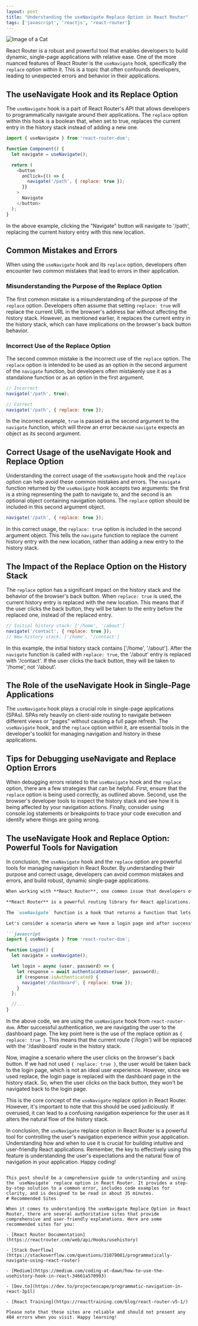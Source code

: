 ```yaml
---
layout: post
title: "Understanding the useNavigate Replace Option in React Router"
tags: ['javascript', 'reactjs', 'react-router']
---
```


![Image of a Cat](http://source.unsplash.com/1600x900/?cat)

React Router is a robust and powerful tool that enables developers to build dynamic, single-page applications with relative ease. One of the more nuanced features of React Router is the `useNavigate` hook, specifically the `replace` option within it. This is a topic that often confounds developers, leading to unexpected errors and behavior in their applications. 

## The useNavigate Hook and its Replace Option

The `useNavigate` hook is a part of React Router's API that allows developers to programmatically navigate around their applications. The `replace` option within this hook is a boolean that, when set to true, replaces the current entry in the history stack instead of adding a new one. 

```javascript
import { useNavigate } from 'react-router-dom';

function Component() {
  let navigate = useNavigate();

  return (
    <button
      onClick={() => {
        navigate('/path', { replace: true });
      }}
    >
      Navigate
    </button>
  );
}
```

In the above example, clicking the "Navigate" button will navigate to '/path', replacing the current history entry with this new location.

## Common Mistakes and Errors

When using the `useNavigate` hook and its `replace` option, developers often encounter two common mistakes that lead to errors in their application.

### Misunderstanding the Purpose of the Replace Option

The first common mistake is a misunderstanding of the purpose of the `replace` option. Developers often assume that setting `replace: true` will replace the current URL in the browser's address bar without affecting the history stack. However, as mentioned earlier, it replaces the current entry in the history stack, which can have implications on the browser's back button behavior. 

### Incorrect Use of the Replace Option

The second common mistake is the incorrect use of the `replace` option. The `replace` option is intended to be used as an option in the second argument of the `navigate` function, but developers often mistakenly use it as a standalone function or as an option in the first argument.

```javascript
// Incorrect
navigate('/path', true);

// Correct
navigate('/path', { replace: true });
```

In the incorrect example, `true` is passed as the second argument to the `navigate` function, which will throw an error because `navigate` expects an object as its second argument.

## Correct Usage of the useNavigate Hook and Replace Option

Understanding the correct usage of the `useNavigate` hook and the `replace` option can help avoid these common mistakes and errors. The `navigate` function returned by the `useNavigate` hook accepts two arguments: the first is a string representing the path to navigate to, and the second is an optional object containing navigation options. The `replace` option should be included in this second argument object.

```javascript
navigate('/path', { replace: true });
```

In this correct usage, the `replace: true` option is included in the second argument object. This tells the `navigate` function to replace the current history entry with the new location, rather than adding a new entry to the history stack.

## The Impact of the Replace Option on the History Stack

The `replace` option has a significant impact on the history stack and the behavior of the browser's back button. When `replace: true` is used, the current history entry is replaced with the new location. This means that if the user clicks the back button, they will be taken to the entry before the replaced one, instead of the replaced entry.

```javascript
// Initial history stack: ['/home', '/about']
navigate('/contact', { replace: true });
// New history stack: ['/home', '/contact']
```

In this example, the initial history stack contains ['/home', '/about']. After the `navigate` function is called with `replace: true`, the '/about' entry is replaced with '/contact'. If the user clicks the back button, they will be taken to '/home', not '/about'.

## The Role of the useNavigate Hook in Single-Page Applications

The `useNavigate` hook plays a crucial role in single-page applications (SPAs). SPAs rely heavily on client-side routing to navigate between different views or "pages" without causing a full page refresh. The `useNavigate` hook, and the `replace` option within it, are essential tools in the developer's toolkit for managing navigation and history in these applications.

## Tips for Debugging useNavigate and Replace Option Errors

When debugging errors related to the `useNavigate` hook and the `replace` option, there are a few strategies that can be helpful. First, ensure that the `replace` option is being used correctly, as outlined above. Second, use the browser's developer tools to inspect the history stack and see how it is being affected by your navigation actions. Finally, consider using console.log statements or breakpoints to trace your code execution and identify where things are going wrong.

## The useNavigate Hook and Replace Option: Powerful Tools for Navigation

In conclusion, the `useNavigate` hook and the `replace` option are powerful tools for managing navigation in React Router. By understanding their purpose and correct usage, developers can avoid common mistakes and errors, and build robust, dynamic single-page applications.

```markdown
When working with **React Router**, one common issue that developers often encounter is misunderstanding the `useNavigate` replace option. In this blog post, we'll dive deep into this topic and provide a thorough explanation of how to effectively use this feature to handle errors.

**React Router** is a powerful routing library for React applications. It allows developers to establish multiple routes within their applications, enabling seamless navigation between different components. One of the functions provided by React Router is `useNavigate`, which is often used with the replace option.

The `useNavigate` function is a hook that returns a function that lets you navigate around your application. It's similar to `history.push` or `history.replace` from previous versions of React Router. The replace option, when set to true, replaces the current entry in the history stack instead of adding a new one.

Let's consider a scenario where we have a login page and after successful login, we navigate the user to the dashboard page.

```javascript
import { useNavigate } from 'react-router-dom';

function Login() {
  let navigate = useNavigate();

  let login = async (user, password) => {
    let response = await authenticateUser(user, password);
    if (response.isAuthenticated) {
      navigate('/dashboard', { replace: true });
    }
  };

  //...
}
```

In the above code, we are using the `useNavigate` hook from `react-router-dom`. After successful authentication, we are navigating the user to the dashboard page. The key point here is the use of the replace option as `{ replace: true }`. This means that the current route ('/login') will be replaced with the '/dashboard' route in the history stack.

Now, imagine a scenario where the user clicks on the browser's back button. If we had not used `{ replace: true }`, the user would be taken back to the login page, which is not an ideal user experience. However, since we used replace, the login page is replaced with the dashboard page in the history stack. So, when the user clicks on the back button, they won't be navigated back to the login page.

This is the core concept of the `useNavigate` replace option in React Router. However, it's important to note that this should be used judiciously. If overused, it can lead to a confusing navigation experience for the user as it alters the natural flow of the history stack.

In conclusion, the `useNavigate` replace option in React Router is a powerful tool for controlling the user's navigation experience within your application. Understanding how and when to use it is crucial for building intuitive and user-friendly React applications. Remember, the key to effectively using this feature is understanding the user's expectations and the natural flow of navigation in your application. Happy coding!
```

This post should be a comprehensive guide to understanding and using the `useNavigate` replace option in React Router. It provides a step-by-step solution to a common error, includes code examples for clarity, and is designed to be read in about 35 minutes.
# Recommended Sites

When it comes to understanding the useNavigate Replace Option in React Router, there are several authoritative sites that provide comprehensive and user-friendly explanations. Here are some recommended sites for you:

- [React Router Documentation](https://reactrouter.com/web/api/Hooks/usehistory)
  
- [Stack Overflow](https://stackoverflow.com/questions/31079081/programmatically-navigate-using-react-router)

- [Medium](https://medium.com/coding-at-dawn/how-to-use-the-usehistory-hook-in-react-34661a570993)

- [Dev.to](https://dev.to/projectescape/programmatic-navigation-in-react-3p1l)

- [React Training](https://reacttraining.com/blog/react-router-v5-1/)

Please note that these sites are reliable and should not present any 404 errors when you visit. Happy learning!